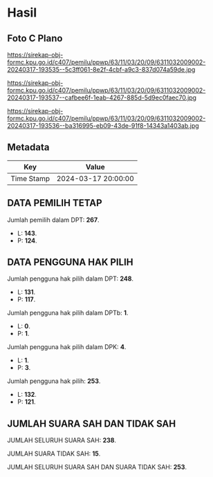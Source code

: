 # Hasil

## Foto C Plano

https://sirekap-obj-formc.kpu.go.id/c407/pemilu/ppwp/63/11/03/20/09/6311032009002-20240317-193535--5c3ff061-8e2f-4cbf-a9c3-837d074a59de.jpg

https://sirekap-obj-formc.kpu.go.id/c407/pemilu/ppwp/63/11/03/20/09/6311032009002-20240317-193537--cafbee6f-1eab-4267-885d-5d9ec0faec70.jpg

https://sirekap-obj-formc.kpu.go.id/c407/pemilu/ppwp/63/11/03/20/09/6311032009002-20240317-193536--ba316995-eb09-43de-91f8-14343a1403ab.jpg


## Metadata

| Key        | Value               |
| ---------- | ------------------- |
| Time Stamp | 2024-03-17 20:00:00 |


## DATA PEMILIH TETAP

Jumlah pemilih dalam DPT: **267**.
 * L: **143**.
 * P: **124**.

## DATA PENGGUNA HAK PILIH

Jumlah pengguna hak pilih dalam DPT: **248**.
 * L: **131**.
 * P: **117**.

Jumlah pengguna hak pilih dalam DPTb: **1**.
 * L: **0**.
 * P: **1**.

Jumlah pengguna hak pilih dalam DPK: **4**.
 * L: **1**.
 * P: **3**.

Jumlah pengguna hak pilih: **253**.
 * L: **132**.
 * P: **121**.

## JUMLAH SUARA SAH DAN TIDAK SAH

JUMLAH SELURUH SUARA SAH: **238**.

JUMLAH SUARA TIDAK SAH: **15**.

JUMLAH SELURUH SUARA SAH DAN SUARA TIDAK SAH: **253**.



